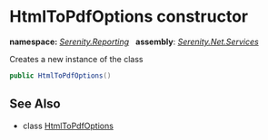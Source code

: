 # HtmlToPdfOptions constructor
**namespace:** *[Serenity.Reporting](../../README.md#serenity.reporting-namespace)*   **assembly**: *[Serenity.Net.Services](../../README.md)*

Creates a new instance of the class

```csharp
public HtmlToPdfOptions()
```

## See Also

* class [HtmlToPdfOptions](../HtmlToPdfOptions.md)